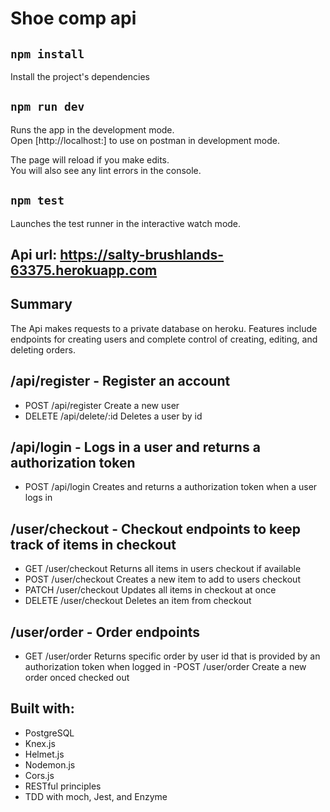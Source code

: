 # Shoe comp api

## `npm install`

Install the project's dependencies

## `npm run dev`

Runs the app in the development mode.<br>
Open [http://localhost:<choice of PORT>] to use on postman in development mode.

The page will reload if you make edits.<br>
You will also see any lint errors in the console.

## `npm test`

Launches the test runner in the interactive watch mode.<br/>

## Api url: https://salty-brushlands-63375.herokuapp.com

## Summary
The Api makes requests to a private database on heroku. Features include endpoints for creating users and complete control of creating, editing, and deleting orders.

## /api/register - Register an account

- POST /api/register Create a new user
- DELETE /api/delete/:id Deletes a user by id

## /api/login - Logs in a user and returns a authorization token
- POST /api/login Creates and returns a authorization token when a user logs in

## /user/checkout - Checkout endpoints to keep track of items in checkout
- GET /user/checkout Returns all items in users checkout if available
- POST /user/checkout Creates a new item to add to users checkout
- PATCH /user/checkout Updates all items in checkout at once
- DELETE /user/checkout Deletes an item from checkout


## /user/order - Order endpoints

- GET /user/order Returns specific order by user id that is provided by an authorization token when logged in
-POST /user/order Create a new order onced checked out

## Built with:
- PostgreSQL
- Knex.js
- Helmet.js
- Nodemon.js
- Cors.js
- RESTful principles
- TDD with moch, Jest, and Enzyme
